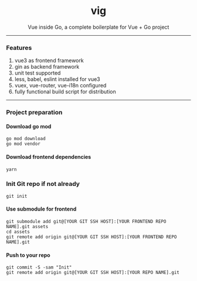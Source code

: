 <h1 align="center">vig</h1>
<p align="center">
  Vue inside Go, a complete boilerplate for Vue + Go project
</p>


---

### Features

1. vue3 as frontend framework
2. gin as backend framework
3. unit test supported
4. less, babel, eslint installed for vue3
5. vuex, vue-router, vue-i18n configured
6. fully functional build script for distribution

---

### Project preparation

#### Download go mod
```
go mod download
go mod vendor
```

#### Download frontend dependencies
```
yarn
```

### Init Git repo if not already
```
git init
```

#### Use submodule for frontend
```shell
git submodule add git@[YOUR GIT SSH HOST]:[YOUR FRONTEND REPO NAME].git assets
cd assets
git remote add origin git@[YOUR GIT SSH HOST]:[YOUR FRONTEND REPO NAME].git
```

#### Push to your repo
```shell
git commit -S -sam "Init"
git remote add origin git@[YOUR GIT SSH HOST]:[YOUR REPO NAME].git
```
